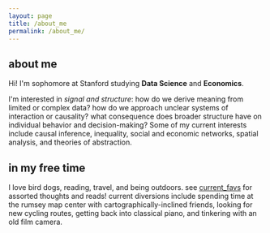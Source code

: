 ```yaml
---
layout: page
title: /about_me
permalink: /about_me/
---
```

## about me
Hi! I'm sophomore at Stanford studying **Data Science** and **Economics**. 

I'm interested in *signal and structure*: 
  how do we derive meaning from limited or complex data? how do we approach unclear systems of interaction or causality? what consequence does broader structure have on individual behavior and decision-making? 
Some of my current interests include causal inference, inequality, social and economic networks, spatial analysis, and theories of abstraction.

## in my free time
I love bird dogs, reading, travel, and being outdoors. see [current_favs](current_favs.md) for assorted thoughts and reads! current diversions include spending time at the rumsey map center with cartographically-inclined friends, looking for new cycling routes, getting back into classical piano, and tinkering with an old film camera.
